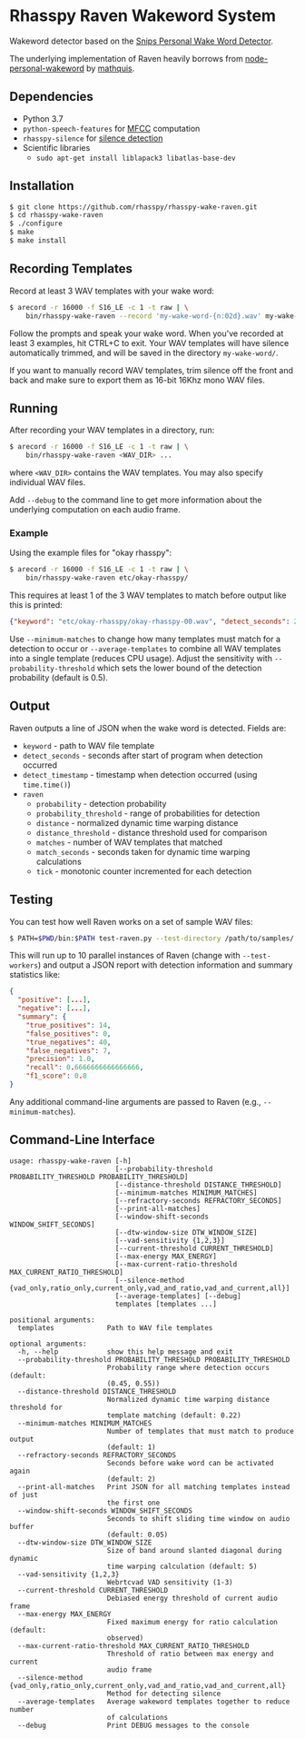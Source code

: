 # Rhasspy Raven Wakeword System

Wakeword detector based on the [Snips Personal Wake Word Detector](https://medium.com/snips-ai/machine-learning-on-voice-a-gentle-introduction-with-snips-personal-wake-word-detector-133bd6fb568e).

The underlying implementation of Raven heavily borrows from [node-personal-wakeword](https://github.com/mathquis/node-personal-wakeword) by [mathquis](https://github.com/mathquis).

## Dependencies

* Python 3.7
* `python-speech-features` for [MFCC](https://python-speech-features.readthedocs.io/en/latest/) computation
* `rhasspy-silence` for [silence detection](https://github.com/rhasspy/rhasspy-silence)
* Scientific libraries
    * `sudo apt-get install liblapack3 libatlas-base-dev`

## Installation

```sh
$ git clone https://github.com/rhasspy/rhasspy-wake-raven.git
$ cd rhasspy-wake-raven
$ ./configure
$ make
$ make install
```

## Recording Templates

Record at least 3 WAV templates with your wake word:

```sh
$ arecord -r 16000 -f S16_LE -c 1 -t raw | \
    bin/rhasspy-wake-raven --record 'my-wake-word-{n:02d}.wav' my-wake-word/
```

Follow the prompts and speak your wake word. When you've recorded at least 3 examples, hit CTRL+C to exit. Your WAV templates will have silence automatically trimmed, and will be saved in the directory `my-wake-word/`.

If you want to manually record WAV templates, trim silence off the front and back and make sure to export them as 16-bit 16Khz mono WAV files.

## Running

After recording your WAV templates in a directory, run:

```sh
$ arecord -r 16000 -f S16_LE -c 1 -t raw | \
    bin/rhasspy-wake-raven <WAV_DIR> ...
```

where `<WAV_DIR>` contains the WAV templates. You may also specify individual WAV files.

Add `--debug` to the command line to get more information about the underlying computation on each audio frame.

### Example

Using the example files for "okay rhasspy":

```sh
$ arecord -r 16000 -f S16_LE -c 1 -t raw | \
    bin/rhasspy-wake-raven etc/okay-rhasspy/
```

This requires at least 1 of the 3 WAV templates to match before output like this is printed:

```json
{"keyword": "etc/okay-rhasspy/okay-rhasspy-00.wav", "detect_seconds": 2.7488508224487305, "detect_timestamp": 1594996988.638912, "raven": {"probability": 0.45637207995699963, "distance": 0.25849045215799454, "probability_threshold": 0.5, "distance_threshold": 0.22, "tick": 1, "matches": 2, "match_seconds": 0.005367016012314707}}
```

Use `--minimum-matches` to change how many templates must match for a detection to occur or `--average-templates` to combine all WAV templates into a single template (reduces CPU usage). Adjust the sensitivity with `--probability-threshold` which sets the lower bound of the detection probability (default is 0.5).

## Output

Raven outputs a line of JSON when the wake word is detected. Fields are:

* `keyword` - path to WAV file template
* `detect_seconds` - seconds after start of program when detection occurred
* `detect_timestamp` - timestamp when detection occurred (using `time.time()`)
* `raven`
    * `probability` - detection probability
    * `probability_threshold` - range of probabilities for detection
    * `distance` - normalized dynamic time warping distance
    * `distance_threshold` - distance threshold used for comparison
    * `matches` - number of WAV templates that matched
    * `match_seconds` - seconds taken for dynamic time warping calculations
    * `tick` - monotonic counter incremented for each detection

## Testing

You can test how well Raven works on a set of sample WAV files:

```sh
$ PATH=$PWD/bin:$PATH test-raven.py --test-directory /path/to/samples/ /path/to/templates/
```

This will run up to 10 parallel instances of Raven (change with `--test-workers`) and output a JSON report with detection information and summary statistics like:

```json
{
  "positive": [...],
  "negative": [...],
  "summary": {
    "true_positives": 14,
    "false_positives": 0,
    "true_negatives": 40,
    "false_negatives": 7,
    "precision": 1.0,
    "recall": 0.6666666666666666,
    "f1_score": 0.8
}
```

Any additional command-line arguments are passed to Raven (e.g., `--minimum-matches`).

## Command-Line Interface

```
usage: rhasspy-wake-raven [-h]
                          [--probability-threshold PROBABILITY_THRESHOLD PROBABILITY_THRESHOLD]
                          [--distance-threshold DISTANCE_THRESHOLD]
                          [--minimum-matches MINIMUM_MATCHES]
                          [--refractory-seconds REFRACTORY_SECONDS]
                          [--print-all-matches]
                          [--window-shift-seconds WINDOW_SHIFT_SECONDS]
                          [--dtw-window-size DTW_WINDOW_SIZE]
                          [--vad-sensitivity {1,2,3}]
                          [--current-threshold CURRENT_THRESHOLD]
                          [--max-energy MAX_ENERGY]
                          [--max-current-ratio-threshold MAX_CURRENT_RATIO_THRESHOLD]
                          [--silence-method {vad_only,ratio_only,current_only,vad_and_ratio,vad_and_current,all}]
                          [--average-templates] [--debug]
                          templates [templates ...]

positional arguments:
  templates             Path to WAV file templates

optional arguments:
  -h, --help            show this help message and exit
  --probability-threshold PROBABILITY_THRESHOLD PROBABILITY_THRESHOLD
                        Probability range where detection occurs (default:
                        (0.45, 0.55))
  --distance-threshold DISTANCE_THRESHOLD
                        Normalized dynamic time warping distance threshold for
                        template matching (default: 0.22)
  --minimum-matches MINIMUM_MATCHES
                        Number of templates that must match to produce output
                        (default: 1)
  --refractory-seconds REFRACTORY_SECONDS
                        Seconds before wake word can be activated again
                        (default: 2)
  --print-all-matches   Print JSON for all matching templates instead of just
                        the first one
  --window-shift-seconds WINDOW_SHIFT_SECONDS
                        Seconds to shift sliding time window on audio buffer
                        (default: 0.05)
  --dtw-window-size DTW_WINDOW_SIZE
                        Size of band around slanted diagonal during dynamic
                        time warping calculation (default: 5)
  --vad-sensitivity {1,2,3}
                        Webrtcvad VAD sensitivity (1-3)
  --current-threshold CURRENT_THRESHOLD
                        Debiased energy threshold of current audio frame
  --max-energy MAX_ENERGY
                        Fixed maximum energy for ratio calculation (default:
                        observed)
  --max-current-ratio-threshold MAX_CURRENT_RATIO_THRESHOLD
                        Threshold of ratio between max energy and current
                        audio frame
  --silence-method {vad_only,ratio_only,current_only,vad_and_ratio,vad_and_current,all}
                        Method for detecting silence
  --average-templates   Average wakeword templates together to reduce number
                        of calculations
  --debug               Print DEBUG messages to the console
```
